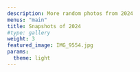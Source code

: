 ```yaml
---
description: More random photos from 2024
menus: "main"
title: Snapshots of 2024
#type: gallery
weight: 3
featured_image: IMG_9554.jpg
params:
  theme: light
---
```

